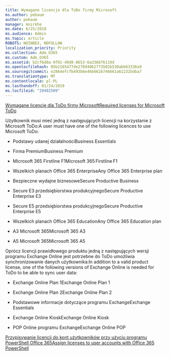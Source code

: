 ```yaml
---
title: Wymagane licencje dla ToDo firmy Microsoft
ms.author: pebaum
author: pebaum
manager: mnirkhe
ms.date: 6/25/2018
ms.audience: Admin
ms.topic: article
ROBOTS: NOINDEX, NOFOLLOW
localization_priority: Priority
ms.collection: Adm_O365
ms.custom: Adm_O365
ms.assetid: b2cf6d0a-9f01-49d8-8653-6a3366f6119d
ms.openlocfilehash: 05b2165477de270d4062773582b530abb63336a9
ms.sourcegitcommit: e2864efcfb493b6e46b662b746661a61232bdba7
ms.translationtype: MT
ms.contentlocale: pl-PL
ms.lasthandoff: 01/24/2019
ms.locfileid: "29482509"
---
```

[<span data-ttu-id="4f4c1-102">Wymagane licencje dla ToDo firmy Microsoft</span><span class="sxs-lookup"><span data-stu-id="4f4c1-102">Required licenses for Microsoft ToDo</span></span>](https://support.office.com/article/381e9d1b-c500-49b5-973e-890fd86528d7.aspx)
  
<span data-ttu-id="4f4c1-103">Użytkownik musi mieć jedną z następujących licencji na korzystanie z Microsoft ToDo:</span><span class="sxs-lookup"><span data-stu-id="4f4c1-103">A user must have one of the following licences to use Microsoft ToDo:</span></span>
  
- <span data-ttu-id="4f4c1-104">Podstawy udanej działalności</span><span class="sxs-lookup"><span data-stu-id="4f4c1-104">Business Essentials</span></span>
    
- <span data-ttu-id="4f4c1-105">Firma Premium</span><span class="sxs-lookup"><span data-stu-id="4f4c1-105">Business Premium</span></span>
    
- <span data-ttu-id="4f4c1-106">Microsoft 365 Firstline F1</span><span class="sxs-lookup"><span data-stu-id="4f4c1-106">Microsoft 365 Firstline F1</span></span>
    
- <span data-ttu-id="4f4c1-107">Wszelkich planach Office 365 Enterprise</span><span class="sxs-lookup"><span data-stu-id="4f4c1-107">Any Office 365 Enterprise plan</span></span>
    
- <span data-ttu-id="4f4c1-108">Bezpieczne wydajne biznesowe</span><span class="sxs-lookup"><span data-stu-id="4f4c1-108">Secure Productive Business</span></span>
    
- <span data-ttu-id="4f4c1-109">Secure E3 przedsiębiorstwa produkcyjnego</span><span class="sxs-lookup"><span data-stu-id="4f4c1-109">Secure Productive Enterprise E3</span></span>
    
- <span data-ttu-id="4f4c1-110">Secure E5 przedsiębiorstwa produkcyjnego</span><span class="sxs-lookup"><span data-stu-id="4f4c1-110">Secure Productive Enterprise E5</span></span>
    
- <span data-ttu-id="4f4c1-111">Wszelkich planach Office 365 Education</span><span class="sxs-lookup"><span data-stu-id="4f4c1-111">Any Office 365 Education plan</span></span>
    
- <span data-ttu-id="4f4c1-112">A3 Microsoft 365</span><span class="sxs-lookup"><span data-stu-id="4f4c1-112">Microsoft 365 A3</span></span>
    
- <span data-ttu-id="4f4c1-113">A5 Microsoft 365</span><span class="sxs-lookup"><span data-stu-id="4f4c1-113">Microsoft 365 A5</span></span>
    
<span data-ttu-id="4f4c1-114">Oprócz licencji prawidłowego produktu jedną z następujących wersji programu Exchange Online jest potrzebne do ToDo umożliwia synchronizowanie danych użytkownika:</span><span class="sxs-lookup"><span data-stu-id="4f4c1-114">In addition to a valid product license, one of the following versions of Exchange Online is needed for ToDo to be able to sync user data:</span></span> 
  
- <span data-ttu-id="4f4c1-115">Exchange Online Plan 1</span><span class="sxs-lookup"><span data-stu-id="4f4c1-115">Exchange Online Plan 1</span></span>
    
- <span data-ttu-id="4f4c1-116">Exchange Online Plan 2</span><span class="sxs-lookup"><span data-stu-id="4f4c1-116">Exchange Online Plan 2</span></span>
    
- <span data-ttu-id="4f4c1-117">Podstawowe informacje dotyczące programu Exchange</span><span class="sxs-lookup"><span data-stu-id="4f4c1-117">Exchange Essentials</span></span>
    
- <span data-ttu-id="4f4c1-118">Exchange Online Kiosk</span><span class="sxs-lookup"><span data-stu-id="4f4c1-118">Exchange Online Kiosk</span></span>
    
- <span data-ttu-id="4f4c1-119">POP Online programu Exchange</span><span class="sxs-lookup"><span data-stu-id="4f4c1-119">Exchange Online POP</span></span>
    
[<span data-ttu-id="4f4c1-120">Przypisywanie licencji do kont użytkowników przy użyciu programu PowerShell Office 365</span><span class="sxs-lookup"><span data-stu-id="4f4c1-120">Assign licenses to user accounts with Office 365 PowerShell</span></span>](https://docs.microsoft.com/en-us/office365/enterprise/powershell/assign-licenses-to-user-accounts-with-office-365-powershell )
  

